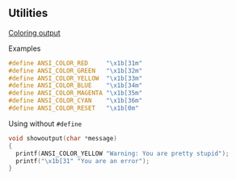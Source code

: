 ## Utilities

[Coloring output](https://stackoverflow.com/questions/3219393/stdlib-and-colored-output-in-c)

Examples

```c
#define ANSI_COLOR_RED     "\x1b[31m"
#define ANSI_COLOR_GREEN   "\x1b[32m"
#define ANSI_COLOR_YELLOW  "\x1b[33m"
#define ANSI_COLOR_BLUE    "\x1b[34m"
#define ANSI_COLOR_MAGENTA "\x1b[35m"
#define ANSI_COLOR_CYAN    "\x1b[36m"
#define ANSI_COLOR_RESET   "\x1b[0m"
```

Using without `#define`

```c
void showoutput(char *message)
{
  printf(ANSI_COLOR_YELLOW "Warning: You are pretty stupid");
  printf("\x1b[31" "You are an error");
}
```
